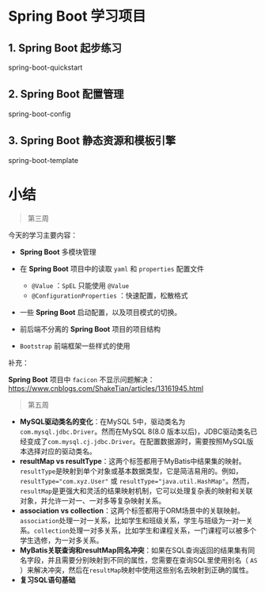 # Spring Boot 学习项目

## 1. Spring Boot 起步练习
spring-boot-quickstart

## 2. Spring Boot 配置管理
spring-boot-config

## 3. Spring Boot 静态资源和模板引擎
spring-boot-template



# 小结

> 第三周

今天的学习主要内容：

- **Spring Boot** 多模块管理

- 在 **Spring Boot** 项目中的读取 `yaml` 和 `properties` 配置文件
  - `@Value` ：`SpEL` 只能使用 `@Value`
  - `@ConfigurationProperties` ：快速配置，松散格式
- 一些 **Spring Boot** 启动配置，以及项目模式的切换。
- 前后端不分离的 **Spring Boot** 项目的项目结构
- `Bootstrap` 前端框架一些样式的使用

补充：

**Spring Boot** 项目中 `facicon` 不显示问题解决：https://www.cnblogs.com/ShakeTian/articles/13161945.html

> 第五周

- **MySQL驱动类名的变化**：在MySQL 5中，驱动类名为`com.mysql.jdbc.Driver`。然而在MySQL 8(8.0 版本以后)，JDBC驱动类名已经变成了`com.mysql.cj.jdbc.Driver`。在配置数据源时，需要按照MySQL版本选择对应的驱动类名。
- **resultMap vs resultType**：这两个标签都用于MyBatis中结果集的映射。`resultType`是映射到单个对象或基本数据类型，它是简洁易用的。例如，`resultType="com.xyz.User"` 或 `resultType="java.util.HashMap"`。然而，`resultMap`是更强大和灵活的结果映射机制，它可以处理复杂表的映射和关联对象，并允许一对一、一对多等复杂映射关系。
- **association vs collection**：这两个标签都用于ORM场景中的关联映射。`association`处理一对一关系，比如学生和班级关系，学生与班级为一对一关系。`collection`处理一对多关系，比如学生和课程关系，一门课程可以被多个学生选修，为一对多关系。
- **MyBatis关联查询和resultMap同名冲突**：如果在SQL查询返回的结果集有同名字段，并且需要分别映射到不同的属性，您需要在查询SQL里使用别名（ `AS` ）来解决冲突，然后在`resultMap`映射中使用这些别名去映射到正确的属性。
- **复习SQL语句基础**
